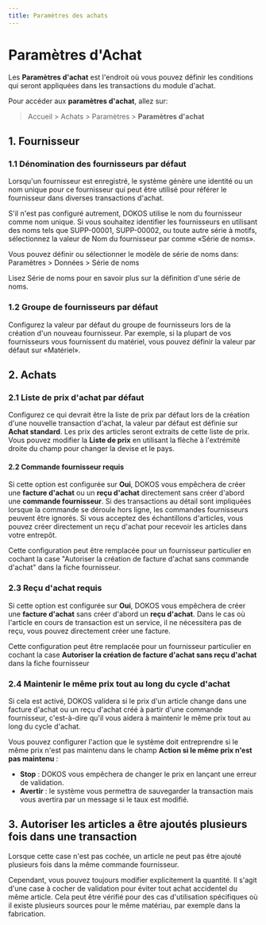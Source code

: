 ```yaml
---
title: Paramètres des achats
---
```


# Paramètres d'Achat

Les **Paramètres d'achat** est l'endroit où vous pouvez définir les conditions qui seront appliquées dans les transactions du module d'achat. 

Pour accéder aux **paramètres d'achat**, allez sur:

> Accueil > Achats > Paramètres > **Paramètres d'achat**

## 1. Fournisseur

### 1.1 Dénomination des fournisseurs par défaut

Lorsqu'un fournisseur est enregistré, le système génère une identité ou un nom unique pour ce fournisseur qui peut être utilisé pour référer le fournisseur dans diverses transactions d'achat.

S'il n'est pas configuré autrement, DOKOS utilise le nom du fournisseur comme nom unique. Si vous souhaitez identifier les fournisseurs en utilisant des noms tels que SUPP-00001, SUPP-00002, ou toute autre série à motifs, sélectionnez la valeur de Nom du fournisseur par comme «Série de noms».

Vous pouvez définir ou sélectionner le modèle de série de noms dans: Paramètres > Données > Série de noms

Lisez Série de noms pour en savoir plus sur la définition d'une série de noms.

### 1.2 Groupe de fournisseurs par défaut 
Configurez la valeur par défaut du groupe de fournisseurs lors de la création d'un nouveau fournisseur. Par exemple, si la plupart de vos fournisseurs vous fournissent du matériel, vous pouvez définir la valeur par défaut sur «Matériel».

## 2. Achats 
### 2.1 Liste de prix d'achat par défaut 
Configurez ce qui devrait être la liste de prix par défaut lors de la création d'une nouvelle transaction d'achat, la valeur par défaut est définie sur **Achat standard**. Les prix des articles seront extraits de cette liste de prix. Vous pouvez modifier la **Liste de prix** en utilisant la flèche à l'extrémité droite du champ pour changer la devise et le pays.

#### 2.2 Commande fournisseur requis 
Si cette option est configurée sur **Oui**, DOKOS vous empêchera de créer une **facture d'achat** ou un **reçu d'achat** directement sans créer d'abord une **commande fournisseur**. Si des transactions au détail sont impliquées lorsque la commande se déroule hors ligne, les commandes fournisseurs peuvent être ignorés. Si vous acceptez des échantillons d'articles, vous pouvez créer directement un reçu d'achat pour recevoir les articles dans votre entrepôt.

Cette configuration peut être remplacée pour un fournisseur particulier en cochant la case "Autoriser la création de facture d'achat sans commande d'achat" dans la fiche fournisseur.

### 2.3 Reçu d'achat requis 
Si cette option est configurée sur **Oui**, DOKOS vous empêchera de créer une **facture d'achat** sans créer d'abord un **reçu d'achat**. Dans le cas où l'article en cours de transaction est un service, il ne nécessitera pas de reçu, vous pouvez directement créer une facture.

Cette configuration peut être remplacée pour un fournisseur particulier en cochant la case **Autoriser la création de facture d'achat sans reçu d'achat** dans la fiche fournisseur

### 2.4 Maintenir le même prix tout au long du cycle d'achat 
Si cela est activé, DOKOS validera si le prix d'un article change dans une facture d'achat ou un reçu d'achat créé à partir d'une commande fournisseur, c'est-à-dire qu'il vous aidera à maintenir le même prix tout au long du cycle d'achat.

Vous pouvez configurer l'action que le système doit entreprendre si le même prix n'est pas maintenu dans le champ **Action si le même prix n'est pas maintenu** :

- **Stop** : DOKOS vous empêchera de changer le prix en lançant une erreur de validation.
- **Avertir** : le système vous permettra de sauvegarder la transaction mais vous avertira par un message si le taux est modifié.

## 3. Autoriser les articles a être ajoutés plusieurs fois dans une transaction 
Lorsque cette case n'est pas cochée, un article ne peut pas être ajouté plusieurs fois dans la même commande fournisseur. 

Cependant, vous pouvez toujours modifier explicitement la quantité. Il s'agit d'une case à cocher de validation pour éviter tout achat accidentel du même article. Cela peut être vérifié pour des cas d'utilisation spécifiques où il existe plusieurs sources pour le même matériau, par exemple dans la fabrication.


